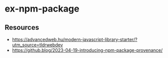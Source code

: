 # ex-npm-package

## Resources

- https://advancedweb.hu/modern-javascript-library-starter/?utm_source=tldrwebdev
- https://github.blog/2023-04-19-introducing-npm-package-provenance/
